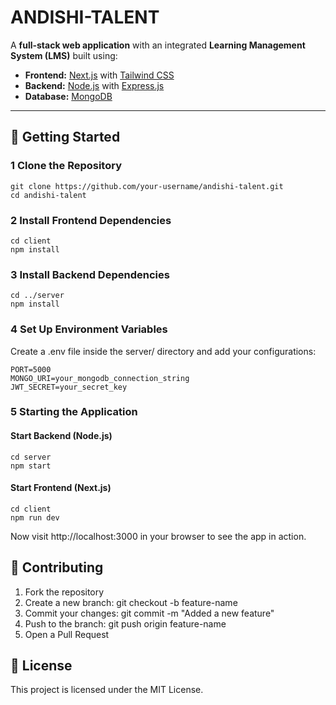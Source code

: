 # ANDISHI-TALENT

A **full-stack web application** with an integrated **Learning Management System (LMS)** built using:

- **Frontend:** [Next.js](https://nextjs.org/) with [Tailwind CSS](https://tailwindcss.com/)
- **Backend:** [Node.js](https://nodejs.org/) with [Express.js](https://expressjs.com/)
- **Database:** [MongoDB](https://www.mongodb.com/)

---

## 🚀 Getting Started

### 1 Clone the Repository

```
git clone https://github.com/your-username/andishi-talent.git
cd andishi-talent
```

### 2 Install Frontend Dependencies
```
cd client
npm install
```

### 3 Install Backend Dependencies
```
cd ../server
npm install
```

### 4 Set Up Environment Variables
Create a .env file inside the server/ directory and add your configurations:
```
PORT=5000
MONGO_URI=your_mongodb_connection_string
JWT_SECRET=your_secret_key
```

### 5 Starting the Application
#### Start Backend (Node.js)
```
cd server
npm start
```
#### Start Frontend (Next.js)
```
cd client
npm run dev
```
Now visit http://localhost:3000 in your browser to see the app in action.


## 🤝 Contributing
1. Fork the repository
2. Create a new branch: git checkout -b feature-name
3. Commit your changes: git commit -m "Added a new feature"
4. Push to the branch: git push origin feature-name
5. Open a Pull Request

## 📜 License
This project is licensed under the MIT License.
